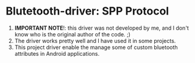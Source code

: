 # Blutetooth-driver: SPP Protocol
1. <b>IMPORTANT NOTE</b>!: this driver was not developed by me, and I don't know who is the original author of the code. ;)
2. The driver works pretty well and I have used it in some projects.
3. This project driver enable the manage some of custom bluetooth attributes in Android applications.
